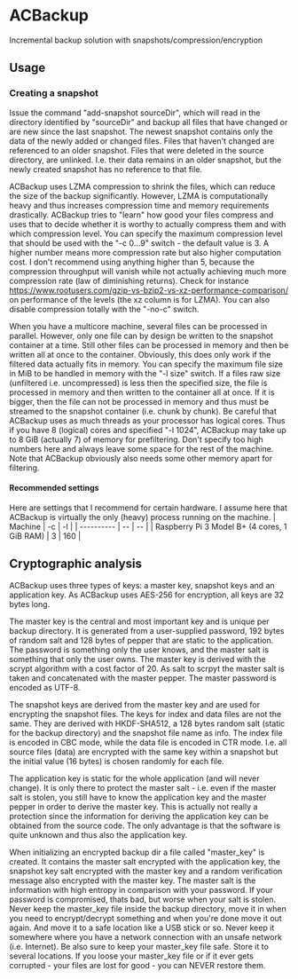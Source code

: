 # ACBackup
Incremental backup solution with snapshots/compression/encryption

## Usage

### Creating a snapshot
Issue the command "add-snapshot sourceDir", which will read in the directory identified by "sourceDir" and backup all files that have changed or are new since the last snapshot.
The newest snapshot contains only the data of the newly added or changed files. Files that haven't changed are referenced to an older snapshot.
Files that were deleted in the source directory, are unlinked. I.e. their data remains in an older snapshot, but the newly created snapshot has no reference to that file.

ACBackup uses LZMA compression to shrink the files, which can reduce the size of the backup significantly.
However, LZMA is computationally heavy and thus increases compression time and memory requirements drastically.
ACBackup tries to "learn" how good your files compress and uses that to decide whether it is worthy to actually compress them and with which compression level.
You can specify the maximum compression level that should be used with the "-c 0...9" switch - the default value is 3.
A higher number means more compression rate but also higher computation cost.
I don't recommend using anything higher than 5, because the compression throughput will vanish while not actually achieving much more compression rate (law of diminishing returns).
Check for instance https://www.rootusers.com/gzip-vs-bzip2-vs-xz-performance-comparison/ on performance of the levels (the xz column is for LZMA).
You can also disable compression totally with the "-no-c" switch.

When you have a multicore machine, several files can be processed in parallel.
However, only one file can by design be written to the snapshot container at a time. Still other files can be processed in memory and then be written all at once to the container.
Obviously, this does only work if the filtered data actually fits in memory.
You can specify the maximum file size in MiB to be handled in memory with the "-l size" switch.
If a files raw size (unfiltered i.e. uncompressed) is less then the specified size, the file is processed in memory and then written to the container all at once.
If it is bigger, then the file can not be processed in memory and thus must be streamed to the snapshot container (i.e. chunk by chunk).
Be careful that ACBackup uses as much threads as your processor has logical cores.
Thus if you have 8 (logical) cores and specified "-l 1024", ACBackup may take up to 8 GiB (actually 7) of memory for prefiltering.
Don't specify too high numbers here and always leave some space for the rest of the machine. Note that ACBackup obviously also needs some other memory apart for filtering.

#### Recommended settings
Here are settings that I recommend for certain hardware. I assume here that ACBackup is virtually the only (heavy) process running on the machine.
| Machine | -c | -l |
| ---------- | -- | -- |
| Raspberry Pi 3 Model B+ (4 cores, 1 GiB RAM) | 3 | 160 |

## Cryptographic analysis
ACBackup uses three types of keys: a master key, snapshot keys and an application key.
As ACBackup uses AES-256 for encryption, all keys are 32 bytes long.

The master key is the central and most important key and is unique per backup directory.
It is generated from a user-supplied password, 192 bytes of random salt and 128 bytes of pepper that are static to the application.
The password is something only the user knows, and the master salt is something that only the user owns.
The master key is derived with the scrypt algorithm with a cost factor of 20.
As salt to scrpyt the master salt is taken and concatenated with the master pepper.
The master password is encoded as UTF-8.

The snapshot keys are derived from the master key and are used for encrypting the snapshot files.
The keys for index and data files are not the same.
They are derived with HKDF-SHA512, a 128 bytes random salt (static for the backup directory) and the snapshot file name as info.
The index file is encoded in CBC mode, while the data file is encoded in CTR mode.
I.e. all source files (data) are encrypted with the same key within a snapshot but the initial value (16 bytes) is chosen randomly for each file. 

The application key is static for the whole application (and will never change).
It is only there to protect the master salt - i.e. even if the master salt is stolen, you still have to know the application key and the master pepper in order to derive the master key.
This is actually not really a protection since the information for deriving the application key can be obtained from the source code. 
The only advantage is that the software is quite unknown and thus also the application key.

When initializing an encrypted backup dir a file called "master_key" is created.
It contains the master salt encrypted with the application key, the snapshot key salt encrypted with the master key and a random verification message also encrypted with the master key.
The master salt is the information with high entropy in comparison with your password.
If your password is compromised, thats bad, but worse when your salt is stolen.
Never keep the master_key file inside the backup directory, move it in when you need to encrypt/decrypt something and when you're done move it out again.
And move it to a safe location like a USB stick or so.
Never keep it somewhere where you have a network connection with an unsafe network (i.e. Internet).
Be also sure to keep your master_key file safe.
Store it to several locations.
If you loose your master_key file or if it ever gets corrupted - your files are lost for good - you can NEVER restore them.
